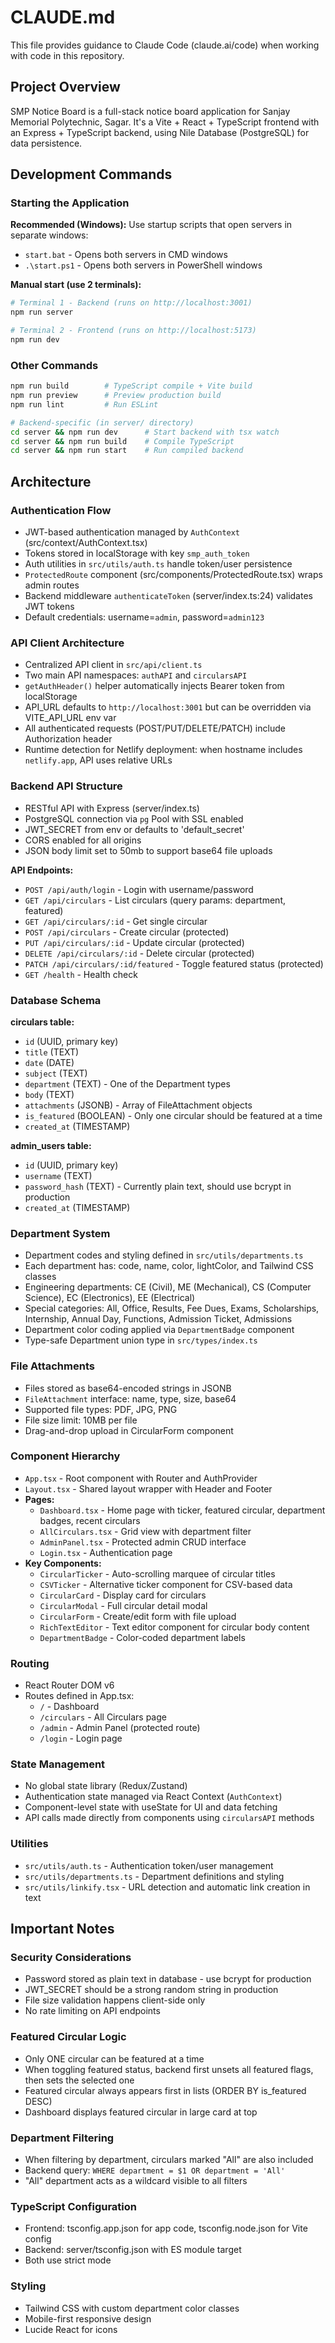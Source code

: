 # CLAUDE.md

This file provides guidance to Claude Code (claude.ai/code) when working with code in this repository.

## Project Overview

SMP Notice Board is a full-stack notice board application for Sanjay Memorial Polytechnic, Sagar. It's a Vite + React + TypeScript frontend with an Express + TypeScript backend, using Nile Database (PostgreSQL) for data persistence.

## Development Commands

### Starting the Application

**Recommended (Windows):** Use startup scripts that open servers in separate windows:
- `start.bat` - Opens both servers in CMD windows
- `.\start.ps1` - Opens both servers in PowerShell windows

**Manual start (use 2 terminals):**
```bash
# Terminal 1 - Backend (runs on http://localhost:3001)
npm run server

# Terminal 2 - Frontend (runs on http://localhost:5173)
npm run dev
```

### Other Commands
```bash
npm run build        # TypeScript compile + Vite build
npm run preview      # Preview production build
npm run lint         # Run ESLint

# Backend-specific (in server/ directory)
cd server && npm run dev      # Start backend with tsx watch
cd server && npm run build    # Compile TypeScript
cd server && npm run start    # Run compiled backend
```

## Architecture

### Authentication Flow
- JWT-based authentication managed by `AuthContext` (src/context/AuthContext.tsx)
- Tokens stored in localStorage with key `smp_auth_token`
- Auth utilities in `src/utils/auth.ts` handle token/user persistence
- `ProtectedRoute` component (src/components/ProtectedRoute.tsx) wraps admin routes
- Backend middleware `authenticateToken` (server/index.ts:24) validates JWT tokens
- Default credentials: username=`admin`, password=`admin123`

### API Client Architecture
- Centralized API client in `src/api/client.ts`
- Two main API namespaces: `authAPI` and `circularsAPI`
- `getAuthHeader()` helper automatically injects Bearer token from localStorage
- API_URL defaults to `http://localhost:3001` but can be overridden via VITE_API_URL env var
- All authenticated requests (POST/PUT/DELETE/PATCH) include Authorization header
- Runtime detection for Netlify deployment: when hostname includes `netlify.app`, API uses relative URLs

### Backend API Structure
- RESTful API with Express (server/index.ts)
- PostgreSQL connection via `pg` Pool with SSL enabled
- JWT_SECRET from env or defaults to 'default_secret'
- CORS enabled for all origins
- JSON body limit set to 50mb to support base64 file uploads

**API Endpoints:**
- `POST /api/auth/login` - Login with username/password
- `GET /api/circulars` - List circulars (query params: department, featured)
- `GET /api/circulars/:id` - Get single circular
- `POST /api/circulars` - Create circular (protected)
- `PUT /api/circulars/:id` - Update circular (protected)
- `DELETE /api/circulars/:id` - Delete circular (protected)
- `PATCH /api/circulars/:id/featured` - Toggle featured status (protected)
- `GET /health` - Health check

### Database Schema

**circulars table:**
- `id` (UUID, primary key)
- `title` (TEXT)
- `date` (DATE)
- `subject` (TEXT)
- `department` (TEXT) - One of the Department types
- `body` (TEXT)
- `attachments` (JSONB) - Array of FileAttachment objects
- `is_featured` (BOOLEAN) - Only one circular should be featured at a time
- `created_at` (TIMESTAMP)

**admin_users table:**
- `id` (UUID, primary key)
- `username` (TEXT)
- `password_hash` (TEXT) - Currently plain text, should use bcrypt in production
- `created_at` (TIMESTAMP)

### Department System
- Department codes and styling defined in `src/utils/departments.ts`
- Each department has: code, name, color, lightColor, and Tailwind CSS classes
- Engineering departments: CE (Civil), ME (Mechanical), CS (Computer Science), EC (Electronics), EE (Electrical)
- Special categories: All, Office, Results, Fee Dues, Exams, Scholarships, Internship, Annual Day, Functions, Admission Ticket, Admissions
- Department color coding applied via `DepartmentBadge` component
- Type-safe Department union type in `src/types/index.ts`

### File Attachments
- Files stored as base64-encoded strings in JSONB
- `FileAttachment` interface: name, type, size, base64
- Supported file types: PDF, JPG, PNG
- File size limit: 10MB per file
- Drag-and-drop upload in CircularForm component

### Component Hierarchy
- `App.tsx` - Root component with Router and AuthProvider
- `Layout.tsx` - Shared layout wrapper with Header and Footer
- **Pages:**
  - `Dashboard.tsx` - Home page with ticker, featured circular, department badges, recent circulars
  - `AllCirculars.tsx` - Grid view with department filter
  - `AdminPanel.tsx` - Protected admin CRUD interface
  - `Login.tsx` - Authentication page
- **Key Components:**
  - `CircularTicker` - Auto-scrolling marquee of circular titles
  - `CSVTicker` - Alternative ticker component for CSV-based data
  - `CircularCard` - Display card for circulars
  - `CircularModal` - Full circular detail modal
  - `CircularForm` - Create/edit form with file upload
  - `RichTextEditor` - Text editor component for circular body content
  - `DepartmentBadge` - Color-coded department labels

### Routing
- React Router DOM v6
- Routes defined in App.tsx:
  - `/` - Dashboard
  - `/circulars` - All Circulars page
  - `/admin` - Admin Panel (protected route)
  - `/login` - Login page

### State Management
- No global state library (Redux/Zustand)
- Authentication state managed via React Context (`AuthContext`)
- Component-level state with useState for UI and data fetching
- API calls made directly from components using `circularsAPI` methods

### Utilities
- `src/utils/auth.ts` - Authentication token/user management
- `src/utils/departments.ts` - Department definitions and styling
- `src/utils/linkify.tsx` - URL detection and automatic link creation in text

## Important Notes

### Security Considerations
- Password stored as plain text in database - use bcrypt for production
- JWT_SECRET should be a strong random string in production
- File size validation happens client-side only
- No rate limiting on API endpoints

### Featured Circular Logic
- Only ONE circular can be featured at a time
- When toggling featured status, backend first unsets all featured flags, then sets the selected one
- Featured circular always appears first in lists (ORDER BY is_featured DESC)
- Dashboard displays featured circular in large card at top

### Department Filtering
- When filtering by department, circulars marked "All" are also included
- Backend query: `WHERE department = $1 OR department = 'All'`
- "All" department acts as a wildcard visible to all filters

### TypeScript Configuration
- Frontend: tsconfig.app.json for app code, tsconfig.node.json for Vite config
- Backend: server/tsconfig.json with ES module target
- Both use strict mode

### Styling
- Tailwind CSS with custom department color classes
- Mobile-first responsive design
- Lucide React for icons
